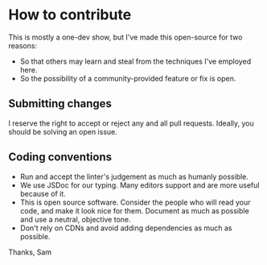 # How to contribute

This is mostly a one-dev show, but I've made this open-source for two reasons:
 * So that others may learn and steal from the techniques I've employed here.
 * So the possibility of a community-provided feature or fix is open. 

## Submitting changes

I reserve the right to accept or reject any and all pull requests. 
Ideally, you should be solving an open issue.

## Coding conventions

  * Run and accept the linter's judgement as much as humanly possible.
  * We use JSDoc for our typing. Many editors support and are more useful because of it.
  * This is open source software. Consider the people who will read your code, and make it look nice for them. Document as much as possible and use a neutral, objective tone.
  * Don't rely on CDNs and avoid adding dependencies as much as possible.

Thanks,
Sam
